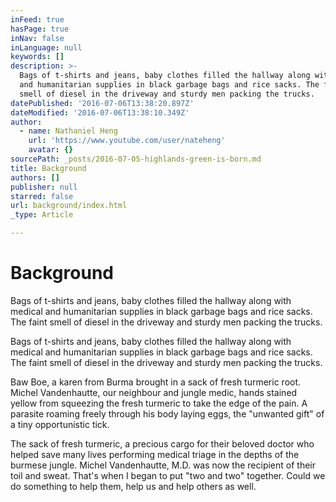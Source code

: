```yaml
---
inFeed: true
hasPage: true
inNav: false
inLanguage: null
keywords: []
description: >-
  Bags of t-shirts and jeans, baby clothes filled the hallway along with medical
  and humanitarian supplies in black garbage bags and rice sacks. The faint
  smell of diesel in the driveway and sturdy men packing the trucks.
datePublished: '2016-07-06T13:38:20.897Z'
dateModified: '2016-07-06T13:38:10.349Z'
author:
  - name: Nathaniel Heng
    url: 'https://www.youtube.com/user/nateheng'
    avatar: {}
sourcePath: _posts/2016-07-05-highlands-green-is-born.md
title: Background
authors: []
publisher: null
starred: false
url: background/index.html
_type: Article

---
```

# Background

Bags of t-shirts and jeans, baby clothes filled the hallway along with medical and humanitarian supplies in black garbage bags and rice sacks. The faint smell of diesel in the driveway and sturdy men packing the trucks.

Bags of t-shirts and jeans, baby clothes filled the hallway along with medical and humanitarian supplies in black garbage bags and rice sacks. The faint smell of diesel in the driveway and sturdy men packing the trucks.

Baw Boe, a karen from Burma brought in a sack of fresh turmeric root. Michel Vandenhautte, our neighbour and jungle medic, hands stained yellow from squeezing the fresh turmeric to take the edge of the pain. A parasite roaming freely through his body laying eggs, the "unwanted gift" of a tiny opportunistic tick.

The sack of fresh turmeric, a precious cargo for their beloved doctor who helped save many lives performing medical triage in the depths of the burmese jungle. Michel Vandenhautte, M.D. was now the recipient of their toil and sweat. That's when I began to put "two and two" together. Could we do something to help them, help us and help others as well.